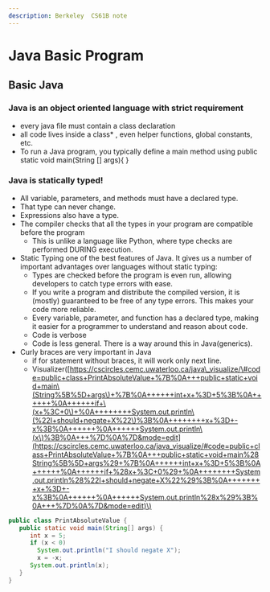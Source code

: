 ```yaml
---
description: Berkeley  CS61B note
---
```


# Java Basic Program

## Basic Java 

### Java is an object oriented language with strict requirement

* every java file must contain a class declaration 
* all code lives inside a class\* , even helper functions, global constants, etc.
*  To run a Java program, you typically define a main method using  public static void main\(String \[\] args\){ }

### Java is statically typed!

* All variable, parameters, and methods must have a declared type.
* That type can never change.
* Expressions also have a type. 
* The compiler checks that all the types in your program are compatible before the program  
  * This is unlike a language like Python, where type checks are performed DURING execution. 
* Static Typing  one of the best features of Java. It gives us a number of important advantages over languages without static typing: 
  * Types are checked before the program is even run, allowing developers to catch type errors with ease.
  * If you write a program and distribute the compiled version, it is \(mostly\) guaranteed to be free of any type errors. This makes your code more reliable.
  * Every variable, parameter, and function has a declared type, making it easier for a programmer to understand and reason about code. 
  * Code is verbose
  * Code is less general. There is a way around this in Java\(generics\). 
* Curly braces are very important in Java 
  * if for statement without braces, it will work only next line.
  * Visualizer\([https://cscircles.cemc.uwaterloo.ca/java\_visualize/\#code=public+class+PrintAbsoluteValue+%7B%0A+++public+static+void+main\(String%5B%5D+args\)+%7B%0A++++++int+x+%3D+5%3B%0A++++++%0A++++++if+\(x+%3C+0\)+%0A++++++++System.out.println\(%22I+should+negate+X%22\)%3B%0A++++++++x+%3D+-x%3B%0A++++++%0A++++++System.out.println\(x\)%3B%0A+++%7D%0A%7D&mode=edit](https://cscircles.cemc.uwaterloo.ca/java_visualize/#code=public+class+PrintAbsoluteValue+%7B%0A+++public+static+void+main%28String%5B%5D+args%29+%7B%0A++++++int+x+%3D+5%3B%0A++++++%0A++++++if+%28x+%3C+0%29+%0A++++++++System.out.println%28%22I+should+negate+X%22%29%3B%0A++++++++x+%3D+-x%3B%0A++++++%0A++++++System.out.println%28x%29%3B%0A+++%7D%0A%7D&mode=edit)\)

```java
public class PrintAbsoluteValue {
   public static void main(String[] args) {
      int x = 5;      
      if (x < 0) 
        System.out.println("I should negate X");
        x = -x;      
      System.out.println(x);
   }
}
```





